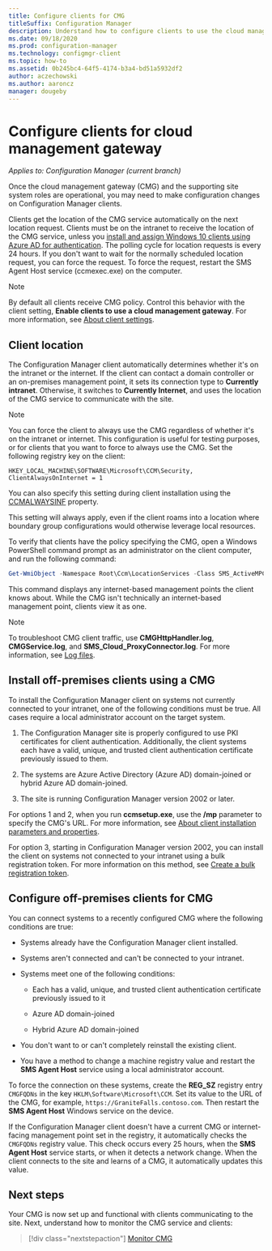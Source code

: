 ```yaml
---
title: Configure clients for CMG
titleSuffix: Configuration Manager
description: Understand how to configure clients to use the cloud management gateway (CMG).
ms.date: 09/18/2020
ms.prod: configuration-manager
ms.technology: configmgr-client
ms.topic: how-to
ms.assetid: 0b245bc4-64f5-4174-b3a4-bd51a5932df2
author: aczechowski
ms.author: aaroncz
manager: dougeby
---
```


# Configure clients for cloud management gateway

*Applies to: Configuration Manager (current branch)*

Once the cloud management gateway (CMG) and the supporting site system roles are operational, you may need to make configuration changes on Configuration Manager clients.

Clients get the location of the CMG service automatically on the next location request. Clients must be on the intranet to receive the location of the CMG service, unless you [install and assign Windows 10 clients using Azure AD for authentication](../../deploy/deploy-clients-cmg-azure.md). The polling cycle for location requests is every 24 hours. If you don't want to wait for the normally scheduled location request, you can force the request. To force the request, restart the SMS Agent Host service (ccmexec.exe) on the computer.

> [!NOTE]
> By default all clients receive CMG policy. Control this behavior with the client setting, **Enable clients to use a cloud management gateway**. For more information, see [About client settings](../../deploy/about-client-settings.md#enable-clients-to-use-a-cloud-management-gateway).

## Client location

The Configuration Manager client automatically determines whether it's on the intranet or the internet. If the client can contact a domain controller or an on-premises management point, it sets its connection type to **Currently intranet**. Otherwise, it switches to **Currently Internet**, and uses the location of the CMG service to communicate with the site.

> [!NOTE]
> You can force the client to always use the CMG regardless of whether it's on the intranet or internet. This configuration is useful for testing purposes, or for clients that you want to force to always use the CMG. Set the following registry key on the client:
>
> `HKEY_LOCAL_MACHINE\SOFTWARE\Microsoft\CCM\Security, ClientAlwaysOnInternet = 1`
>
> You can also specify this setting during client installation using the [CCMALWAYSINF](../../deploy/about-client-installation-properties.md#ccmalwaysinf) property.
>
> This setting will always apply, even if the client roams into a location where boundary group configurations would otherwise leverage local resources.

To verify that clients have the policy specifying the CMG, open a Windows PowerShell command prompt as an administrator on the client computer, and run the following command:

```powershell
Get-WmiObject -Namespace Root\Ccm\LocationServices -Class SMS_ActiveMPCandidate | Where-Object {$_.Type -eq "Internet"}`
```

This command displays any internet-based management points the client knows about. While the CMG isn't technically an internet-based management point, clients view it as one.

> [!NOTE]
> To troubleshoot CMG client traffic, use **CMGHttpHandler.log**, **CMGService.log**, and **SMS_Cloud_ProxyConnector.log**. For more information, see [Log files](../../../plan-design/hierarchy/log-files.md#cloud-management-gateway).

## Install off-premises clients using a CMG

To install the Configuration Manager client on systems not currently connected to your intranet, one of the following conditions must be true. All cases require a local administrator account on the target system.

1. The Configuration Manager site is properly configured to use PKI certificates for client authentication. Additionally, the client systems each have a valid, unique, and trusted client authentication certificate previously issued to them.

2. The systems are Azure Active Directory (Azure AD) domain-joined or hybrid Azure AD domain-joined.

3. The site is running Configuration Manager version 2002 or later.

For options 1 and 2, when you run **ccmsetup.exe**, use the **/mp** parameter to specify the CMG's URL. For more information, see [About client installation parameters and properties](../../deploy/about-client-installation-properties.md#mp).

For option 3, starting in Configuration Manager version 2002, you can install the client on systems not connected to your intranet using a bulk registration token. For more information on this method, see [Create a bulk registration token](../../deploy/deploy-clients-cmg-token.md#bulk-registration-token).

## Configure off-premises clients for CMG

You can connect systems to a recently configured CMG where the following conditions are true:  

- Systems already have the Configuration Manager client installed.

- Systems aren't connected and can't be connected to your intranet.

- Systems meet one of the following conditions:

  - Each has a valid, unique, and trusted client authentication certificate previously issued to it

  - Azure AD domain-joined

  - Hybrid Azure AD domain-joined

- You don't want to or can't completely reinstall the existing client.

- You have a method to change a machine registry value and restart the **SMS Agent Host** service using a local administrator account.

To force the connection on these systems, create the **REG_SZ** registry entry `CMGFQDNs` in the key `HKLM\Software\Microsoft\CCM`. Set its value to the URL of the CMG, for example, `https://GraniteFalls.contoso.com`. Then restart the **SMS Agent Host** Windows service on the device.

If the Configuration Manager client doesn't have a current CMG or internet-facing management point set in the registry, it automatically checks the `CMGFQDNs` registry value. This check occurs every 25 hours, when the **SMS Agent Host** service starts, or when it detects a network change. When the client connects to the site and learns of a CMG, it automatically updates this value.

## Next steps

Your CMG is now set up and functional with clients communicating to the site. Next, understand how to monitor the CMG service and clients:
  
> [!div class="nextstepaction"]
> [Monitor CMG](monitor-clients-cloud-management-gateway.md)
